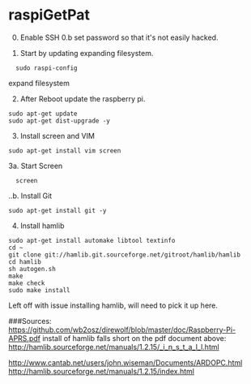 # raspiGetPat
0. Enable SSH
0.b set password so that it's not easily hacked.

1. Start by updating expanding filesystem.
```
  sudo raspi-config
```
expand filesystem

2. After Reboot update the raspberry pi.
```
sudo apt-get update
sudo apt-get dist-upgrade -y
```

3. Install screen and VIM
```
sudo apt-get install vim screen
```
3a. Start Screen
```
  screen
```
..b. Install Git

`sudo apt-get install git -y`

4. Install hamlib
```
sudo apt-get install automake libtool textinfo
cd ~
git clone git://hamlib.git.sourceforge.net/gitroot/hamlib/hamlib
cd hamlib
sh autogen.sh
make
make check
sudo make install
```

Left off with issue installing hamlib, will need to pick it up here.

###Sources:
https://github.com/wb2osz/direwolf/blob/master/doc/Raspberry-Pi-APRS.pdf
install of hamlib falls short on the pdf document above:
http://hamlib.sourceforge.net/manuals/1.2.15/_i_n_s_t_a_l_l.html

http://www.cantab.net/users/john.wiseman/Documents/ARDOPC.html
http://hamlib.sourceforge.net/manuals/1.2.15/index.html
